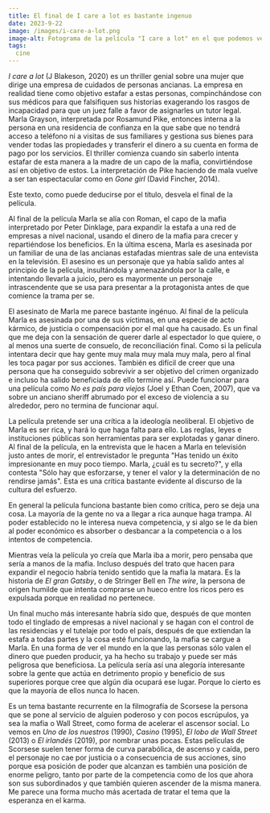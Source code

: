 ```yaml
---
title: El final de I care a lot es bastante ingenuo
date: 2023-9-22
image: /images/i-care-a-lot.png
image-alt: Fotograma de la película "I care a lot" en el que podemos ver a los personajes de Peter Dinklage y Rosamund Pike sentados uno al lado de la otra, en un primer plano en el que sólo se ven sus caras. Dinklage está situado algo más bajo que Pike y la mira, mientras ella mira a la distancia.
tags:
  cine
---
```

*I care a lot* (J Blakeson, 2020) es un thriller genial sobre una mujer que dirige una empresa de cuidados de personas ancianas. La empresa en realidad tiene como objetivo estafar a estas personas, compinchándose con sus médicos para que falsifiquen sus historias exagerando los rasgos de incapacidad para que un juez falle a favor de asignarles un tutor legal. Marla Grayson, interpretada por Rosamund Pike, entonces interna a la persona en una residencia de confianza en la que sabe que no tendrá acceso a teléfono ni a visitas de sus familiares y gestiona sus bienes para vender todas las propiedades y transferir el dinero a su cuenta en forma de pago por los servicios. El thriller comienza cuando sin saberlo intenta estafar de esta manera a la madre de un capo de la mafia, convirtiéndose así en objetivo de estos. La interpretación de Pike haciendo de mala vuelve a ser tan espectacular como en *Gone girl* (David Fincher, 2014).

Este texto, como puede deducirse por el título, desvela el final de la película.

Al final de la película Marla se alía con Roman, el capo de la mafia interpretado por Peter Dinklage, para expandir la estafa a una red de empresas a nivel nacional, usando el dinero de la mafia para crecer y repartiéndose los beneficios. En la última escena, Marla es asesinada por un familiar de una de las ancianas estafadas mientras sale de una entevista en la televisión. El asesino es un personaje que ya había salido antes al principio de la película, insultándola y amenazándola por la calle, e intentando llevarla a juicio, pero es mayormente un personaje intrascendente que se usa para presentar a la protagonista antes de que comience la trama per se.

El asesinato de Marla me parece bastante ingénuo. Al final de la película Marla es asesinada por una de sus víctimas, en una especie de acto kármico, de justicia o compensación por el mal que ha causado. Es un final que me deja con la sensación de querer darle al espectador lo que quiere, o al menos una suerte de consuelo, de reconciliación final. Como si la película intentara decir que hay gente muy mala muy mala muy mala, pero al final les toca pagar por sus acciones. También es difícil de creer que una persona que ha conseguido sobrevivir a ser objetivo del crimen organizado e incluso ha salido beneficiada de ello termine así. Puede funcionar para una película como *No es país para viejos* (Joel y Ethan Coen, 2007), que va sobre un anciano sheriff abrumado por el exceso de violencia a su alrededor, pero no termina de funcionar aquí.

La película pretende ser una crítica a la ideología neoliberal. El objetivo de Marla es ser rica, y hará lo que haga falta para ello. Las reglas, leyes e instituciones públicas son herramientas para ser explotadas y ganar dinero. Al final de la película, en la entrevista que le hacen a Marla en televisión justo antes de morir, el entrevistador le pregunta "Has tenido un éxito impresionante en muy poco tiempo. Marla, ¿cuál es tu secreto?", y ella contesta "Sólo hay que esforzarse, y tener el valor y la determinación de no rendirse jamás". Esta es una crítica bastante evidente al discurso de la cultura del esfuerzo.

En general la película funciona bastante bien como crítica, pero se deja una cosa. La mayoría de la gente no va a llegar a rica aunque haga trampa. Al poder establecido no le interesa nueva competencia, y si algo se le da bien al poder económico es absorber o desbancar a la competencia o a los intentos de competencia.

Mientras veía la película yo creía que Marla iba a morir, pero pensaba que sería a manos de la mafia. Incluso después del trato que hacen para expandir el negocio habría tenido sentido que la mafia la matara. Es la historia de *El gran Gatsby*, o de Stringer Bell en *The wire*, la persona de origen humilde que intenta comprarse un hueco entre los ricos pero es expulsada porque en realidad no pertenece.

Un final mucho más interesante habría sido que, después de que monten todo el tinglado de empresas a nivel nacional y se hagan con el control de las residencias y el tutelaje por todo el país, después de que extiendan la estafa a todas partes y la cosa esté funcionando, la mafia se cargue a Marla. En una forma de ver el mundo en la que las personas sólo valen el dinero que pueden producir, ya ha hecho su trabajo y puede ser más peligrosa que beneficiosa. La película sería así una alegoría interesante sobre la gente que actúa en detrimento propio y beneficio de sus superiores porque cree que algún día ocupará ese lugar. Porque lo cierto es que la mayoría de ellos nunca lo hacen.

Es un tema bastante recurrente en la filmografía de Scorsese la persona que se pone al servicio de alguien poderoso y con pocos escrúpulos, ya sea la mafia o Wall Street, como forma de acelerar el ascensor social. Lo vemos en *Uno de los nuestros* (1990), *Casino* (1995), *El lobo de Wall Street* (2013) o *El irlandés* (2019), por nombrar unas pocas. Estas películas de Scorsese suelen tener forma de curva parabólica, de ascenso y caída, pero el personaje no cae por justicia o a consecuencia de sus acciones, sino porque esa posición de poder que alcanzan es también una posición de enorme peligro, tanto por parte de la competencia como de los que ahora son sus subordinados y que también quieren ascender de la misma manera. Me parece una forma mucho más acertada de tratar el tema que la esperanza en el karma.
